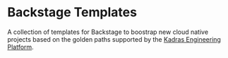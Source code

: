 # Backstage Templates

A collection of templates for Backstage to boostrap new cloud native projects based on the golden paths supported by the [Kadras Engineering Platform](https://kadras.io).
